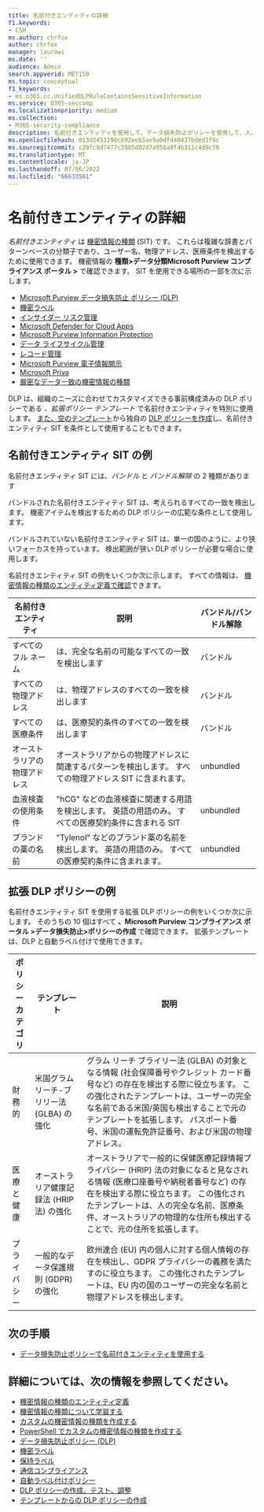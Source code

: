 ```yaml
---
title: 名前付きエンティティの詳細
f1.keywords:
- CSH
ms.author: chrfox
author: chrfox
manager: laurawi
ms.date: ''
audience: Admin
search.appverid: MET150
ms.topic: conceptual
f1_keywords:
- ms.o365.cc.UnifiedDLPRuleContainsSensitiveInformation
ms.service: O365-seccomp
ms.localizationpriority: medium
ms.collection:
- M365-security-compliance
description: 名前付きエンティティを使用して、データ損失防止ポリシーを使用して、人、物理的な住所、医療用語の名前を含む機密アイテムを検出する方法について説明します
ms.openlocfilehash: 013d2453190c692eeb3ae9a0dfd48437bded1f0c
ms.sourcegitcommit: c29fc9d7477c3985d02d7a956a9f4b311c4d9c76
ms.translationtype: MT
ms.contentlocale: ja-JP
ms.lasthandoff: 07/06/2022
ms.locfileid: "66633501"
---
```

# <a name="learn-about-named-entities"></a>名前付きエンティティの詳細

*名前付きエンティティ* は [機密情報の種類](sensitive-information-type-learn-about.md) (SIT) です。 これらは複雑な辞書とパターンベースの分類子であり、ユーザー名、物理アドレス、医療条件を検出するために使用できます。 機密情報の **種類>データ分類Microsoft Purview コンプライアンス ポータル >** で確認できます。 SIT を使用できる場所の一部を次に示します。


- [Microsoft Purview データ損失防止 ポリシー (DLP)](dlp-learn-about-dlp.md) 
- [機密ラベル](sensitivity-labels.md)
- [インサイダー リスク管理](insider-risk-management-solution-overview.md)
- [Microsoft Defender for Cloud Apps](/cloud-app-security/what-is-cloud-app-security)
- [Microsoft Purview Information Protection](apply-sensitivity-label-automatically.md)
- [データ ライフサイクル管理](information-governance.md)
- [レコード管理](records-management.md)
- [Microsoft Purview 電子情報開示](ediscovery.md)
- [Microsoft Priva](/privacy/priva/priva-overview.md)
- [厳密なデータ一致の機密情報の種類](sit-learn-about-exact-data-match-based-sits.md)

DLP は、組織のニーズに合わせてカスタマイズできる事前構成済みの DLP ポリシーである *、拡張ポリシー テンプレート* で名前付きエンティティを特別に使用します。 [また、空のテンプレート](create-a-dlp-policy-from-a-template.md)から独自の [DLP ポリシーを作成](create-test-tune-dlp-policy.md)し、名前付きエンティティ SIT を条件として使用することもできます。

<!-- There are many other SITs that detect strings like social security, credit card, or bank account numbers to identify sensitive items. For more information, see [Sensitive information types entity definitions](sensitive-information-type-entity-definitions.md).-->



## <a name="examples-of-named-entity-sits"></a>名前付きエンティティ SIT の例

名前付きエンティティ SIT には、*バンドル* と *バンドル解除* の 2 種類があります

バンドルされた名前付きエンティティ SIT は、考えられるすべての一致を検出します。 機密アイテムを検出するための DLP ポリシーの広範な条件として使用します。

バンドルされていない名前付きエンティティ SIT は、単一の国のように、より狭いフォーカスを持っています。 検出範囲が狭い DLP ポリシーが必要な場合に使用します。
 
名前付きエンティティ SIT の例をいくつか次に示します。 すべての情報は、 [機密情報の種類のエンティティ定義で確認](sensitive-information-type-entity-definitions.md)できます。

|名前付きエンティティ |説明  |バンドル/バンドル解除  |
|---------|---------|---------|
|すべてのフル ネーム    |は、完全な名前の可能なすべての一致を検出します         |   バンドル      |
|すべての物理アドレス    |は、物理アドレスのすべての一致を検出します     | バンドル |
|すべての医療条件    |は、医療契約条件のすべての一致を検出します |バンドル |
|オーストラリアの物理アドレス |  オーストラリアからの物理アドレスに関連するパターンを検出します。 すべての物理アドレス SIT に含まれます。 |unbundled |
|血液検査の使用条件     |"hCG" などの血液検査に関連する用語を検出します。 英語の用語のみ。 すべての医療契約条件に含まれる SIT      |unbundled |
|ブランドの薬の名前     |"Tylenol" などのブランド薬の名前を検出します。 英語の用語のみ。 すべての医療契約条件に含まれます。         |unbundled |

## <a name="examples-of-enhanced-dlp-policies"></a>拡張 DLP ポリシーの例

名前付きエンティティ SIT を使用する拡張 DLP ポリシーの例をいくつか次に示します。 そのうちの 10 個はすべて **、Microsoft Purview コンプライアンス ポータル >データ損失防止>ポリシーの作成** で確認できます。 拡張テンプレートは、DLP と自動ラベル付けで使用できます。

|ポリシー カテゴリ  |テンプレート  |説明  |
|---------|---------|---------|
|財務的|米国グラムリーチ-ブリリー法 (GLBA) の強化         |グラム リーチ ブライリー法 (GLBA) の対象となる情報 (社会保障番号やクレジット カード番号など) の存在を検出する際に役立ちます。 この強化されたテンプレートは、ユーザーの完全な名前である米国/英国も検出することで元のテンプレートを拡張します。 パスポート番号、米国の運転免許証番号、および米国の物理アドレス。         |
| 医療と健康   |オーストラリア健康記録法 (HRIP 法) の強化         |オーストラリアで一般的に保健医療記録情報プライバシー (HRIP) 法の対象になると見なされる情報 (医療口座番号や納税者番号など) の存在を検出する際に役立ちます。 この強化されたテンプレートは、人の完全な名前、医療条件、オーストラリアの物理的な住所も検出することで、元の住所を拡張します。         |
|プライバシー   |一般的なデータ保護規則 (GDPR) の強化         | 欧州連合 (EU) 内の個人に対する個人情報の存在を検出し、GDPR プライバシーの義務を満たすのに役立ちます。 この強化されたテンプレートは、EU 内の国のユーザーの完全な名前と物理アドレスを検出します。        |


## <a name="next-steps"></a>次の手順

- [データ損失防止ポリシーで名前付きエンティティを使用する](named-entities-use.md)


## <a name="for-further-information"></a>詳細については、次の情報を参照してください。

- [機密情報の種類のエンティティ定義](sensitive-information-type-entity-definitions.md)
- [機密情報の種類について学習する](sensitive-information-type-learn-about.md)
- [カスタムの機密情報の種類を作成する](create-a-custom-sensitive-information-type.md)
- [PowerShell でカスタムの機密情報の種類を作成する](create-a-custom-sensitive-information-type-in-scc-powershell.md)
- [データ損失防止ポリシー (DLP)](data-loss-prevention-policies.md) 
- [機密ラベル](sensitivity-labels.md)
- [保持ラベル](retention.md)
- [通信コンプライアンス](communication-compliance.md)
- [自動ラベル付けポリシー](apply-sensitivity-label-automatically.md#how-to-configure-auto-labeling-for-office-apps)
- [DLP ポリシーの作成、テスト、調整](create-test-tune-dlp-policy.md)
- [テンプレートからの DLP ポリシーの作成](create-a-dlp-policy-from-a-template.md) 
